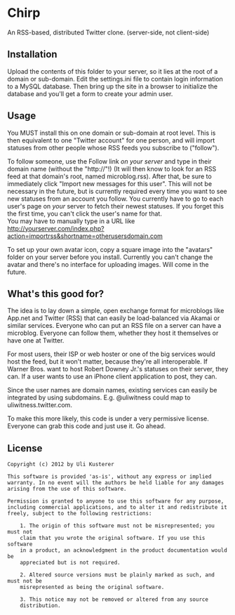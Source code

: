 Chirp
=====

An RSS-based, distributed Twitter clone. (server-side, not client-side)


Installation
------------

Upload the contents of this folder to your server, so it lies at the root of a domain
or sub-domain. Edit the settings.ini file to contain login information to a MySQL database.
Then bring up the site in a browser to initialize the database and you'll get a form to
create your admin user.


Usage
-----

You MUST install this on one domain or sub-domain at root level. This is then equivalent
to one "Twitter account" for one person, and will import statuses from other people whose
RSS feeds you subscribe to ("follow").

To follow someone, use the Follow link *on your server* and type in their domain name
(without the "http://"!) (It will then know to look for an RSS feed at that domain's root,
named microblog.rss). After that, be sure to immediately click "Import new messages
for this user". This will not be necessary in the future, but is currently required every
time you want to see new statuses from an account you follow.
You currently have to go to each user's page on *your* server to fetch their newest
statuses. If you forget this the first time, you can't click the user's name for that.\
You may have to manually type in a URL like
http://yourserver.com/index.php?action=importrss&shortname=otherusersdomain.com

To set up your own avatar icon, copy a square image into the "avatars" folder on your
server before you install. Currently you can't change the avatar and there's no interface
for uploading images. Will come in the future.


What's this good for?
---------------------

The idea is to lay down a simple, open exchange format for microblogs like App.net
and Twitter (RSS) that can easily be load-balanced via Akamai or similar services.
Everyone who can put an RSS file on a server can have a microblog. Everyone can
follow them, whether they host it themselves or have one at Twitter.

For most users, their ISP or web hoster or one of the big services would host
the feed, but it won't matter, because they're all interoperable. If Warner Bros.
want to host Robert Downey Jr.'s statuses on their server, they can. If a user
wants to use an iPhone client application to post, they can.

Since the user names are domain names, existing services can easily be integrated
by using subdomains. E.g. @uliwitness could map to uliwitness.twitter.com.

To make this more likely, this code is under a very permissive license. Everyone
can grab this code and just use it. Go ahead.


License
-------

	Copyright (c) 2012 by Uli Kusterer
	
	This software is provided 'as-is', without any express or implied
	warranty. In no event will the authors be held liable for any damages
	arising from the use of this software.
	
	Permission is granted to anyone to use this software for any purpose,
	including commercial applications, and to alter it and redistribute it
	freely, subject to the following restrictions:
	
		1. The origin of this software must not be misrepresented; you must not
		claim that you wrote the original software. If you use this software
		in a product, an acknowledgment in the product documentation would be
		appreciated but is not required.
		
		2. Altered source versions must be plainly marked as such, and must not be
		misrepresented as being the original software.
		
		3. This notice may not be removed or altered from any source
		distribution.
	
